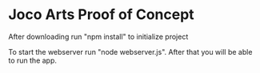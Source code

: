 # Joco Arts Proof of Concept

After downloading run "npm install" to initialize project

To start the webserver run "node webserver.js". After that you will be able to run the app.
